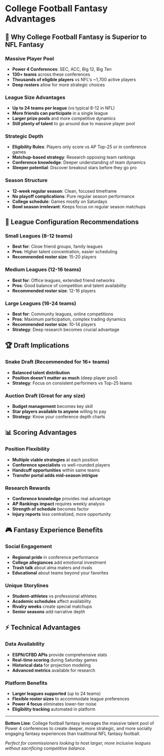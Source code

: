 # College Football Fantasy Advantages

## 🏈 Why College Football Fantasy is Superior to NFL Fantasy

### **Massive Player Pool**
- **Power 4 Conferences**: SEC, ACC, Big 12, Big Ten
- **130+ teams** across these conferences
- **Thousands of eligible players** vs NFL's ~1,700 active players
- **Deep rosters** allow for more strategic choices

### **League Size Advantages**
- **Up to 24 teams per league** (vs typical 8-12 in NFL)
- **More friends can participate** in a single league
- **Larger prize pools** and more competitive dynamics
- **Still plenty of talent** to go around due to massive player pool

### **Strategic Depth**
- **Eligibility Rules**: Players only score vs AP Top-25 or in conference games
- **Matchup-based strategy**: Research opposing team rankings
- **Conference knowledge**: Deeper understanding of team dynamics
- **Sleeper potential**: Discover breakout stars before they go pro

### **Season Structure**
- **12-week regular season**: Clean, focused timeframe
- **No playoff complications**: Pure regular season performance
- **College schedule**: Games mostly on Saturdays
- **Bowl season irrelevant**: Keeps focus on regular season matchups

## 🎯 League Configuration Recommendations

### **Small Leagues (8-12 teams)**
- **Best for**: Close friend groups, family leagues
- **Pros**: Higher talent concentration, easier scheduling
- **Recommended roster size**: 15-20 players

### **Medium Leagues (12-16 teams)**
- **Best for**: Office leagues, extended friend networks
- **Pros**: Good balance of competition and talent availability
- **Recommended roster size**: 12-16 players

### **Large Leagues (16-24 teams)**
- **Best for**: Community leagues, online competitions
- **Pros**: Maximum participation, complex trading dynamics
- **Recommended roster size**: 10-14 players
- **Strategy**: Deep research becomes crucial advantage

## 🏆 Draft Implications

### **Snake Draft (Recommended for 16+ teams)**
- **Balanced talent distribution**
- **Position doesn't matter as much** (deep player pool)
- **Strategy**: Focus on consistent performers vs Top-25 teams

### **Auction Draft (Great for any size)**
- **Budget management** becomes key skill
- **Star players available to anyone** willing to pay
- **Strategy**: Know your conference depth charts

## 📊 Scoring Advantages

### **Position Flexibility**
- **Multiple viable strategies** at each position
- **Conference specialists** vs well-rounded players
- **Handcuff opportunities** within same teams
- **Transfer portal adds mid-season intrigue**

### **Research Rewards**
- **Conference knowledge** provides real advantage
- **AP Rankings impact** requires weekly analysis
- **Strength of schedule** becomes factor
- **Injury reports** less centralized, more opportunity

## 🎮 Fantasy Experience Benefits

### **Social Engagement**
- **Regional pride** in conference performance
- **College allegiances** add emotional investment
- **Trash talk** about alma maters and rivals
- **Educational** about teams beyond your favorites

### **Unique Storylines**
- **Student-athletes** vs professional athletes
- **Academic schedules** affect availability
- **Rivalry weeks** create special matchups
- **Senior seasons** add narrative depth

## ⚡ Technical Advantages

### **Data Availability**
- **ESPN/CFBD APIs** provide comprehensive stats
- **Real-time scoring** during Saturday games
- **Historical data** for projection modeling
- **Advanced metrics** available for research

### **Platform Benefits**
- **Larger leagues supported** (up to 24 teams)
- **Flexible roster sizes** to accommodate league preferences
- **Power 4 focus** eliminates lower-tier noise
- **Eligibility tracking** automated in platform

---

**Bottom Line**: College football fantasy leverages the massive talent pool of Power 4 conferences to create deeper, more strategic, and more socially engaging fantasy experiences than traditional NFL fantasy football.

*Perfect for commissioners looking to host larger, more inclusive leagues without sacrificing competitive balance.*